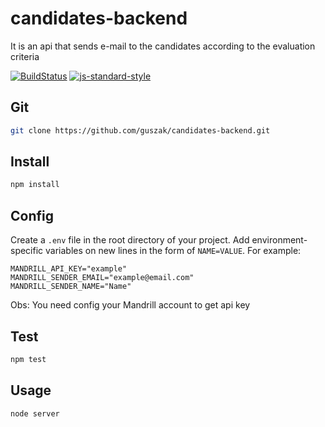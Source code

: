 # candidates-backend


It is an api that sends e-mail to the candidates according to the evaluation criteria

[![BuildStatus](https://api.travis-ci.org/guszak/candidates-backend.svg?branch=master)](https://travis-ci.org/guszak/candidates-backend)
[![js-standard-style](https://img.shields.io/badge/code%20style-standard-brightgreen.svg?style=flat-square)](https://github.com/feross/standard)

## Git

```bash
git clone https://github.com/guszak/candidates-backend.git
```

## Install

```bash
npm install
```

## Config

Create a `.env` file in the root directory of your project. Add
environment-specific variables on new lines in the form of `NAME=VALUE`.
For example:

```
MANDRILL_API_KEY="example"
MANDRILL_SENDER_EMAIL="example@email.com"
MANDRILL_SENDER_NAME="Name"
```

Obs: You need config your Mandrill account to get api key

## Test

```bash
npm test
```

## Usage

```bash
node server
```

